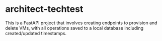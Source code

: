 # architect-techtest
This is a FastAPI project that involves creating endpoints to provision and delete VMs, with all operations saved to a local database including created/updated timestamps.

